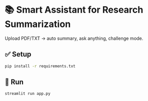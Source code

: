 # 📚 Smart Assistant for Research Summarization

Upload PDF/TXT → auto summary, ask anything, challenge mode.

## ✅ Setup
```bash
pip install -r requirements.txt
```

## 🚀 Run
```bash
streamlit run app.py
```
